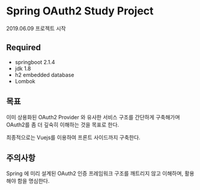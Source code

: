 # Spring OAuth2 Study Project

2019.06.09 프로젝트 시작

## Required

- springboot 2.1.4
- jdk 1.8
- h2 embedded database 
- Lombok

## 목표

이미 상용화된 OAuth2 Provider 와 유사한 서비스 구조를 간단하게 구축해가며 OAuth2를 좀 더 깊숙히 이해하는 것을 목표로 한다.

최종적으로는 Vuejs를 이용하여 프론트 사이드까지 구축한다.

## 주의사항

Spring 에 미리 설계된 OAuth2 인증 프레임워크 구조를 깨트리지 않고 이해하며, 활용해야 함을 명심한다.
